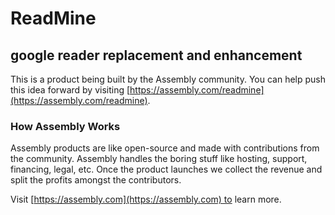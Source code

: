 # ReadMine

## google reader replacement and enhancement

This is a product being built by the Assembly community. You can help push this idea forward by visiting [https://assembly.com/readmine](https://assembly.com/readmine).

### How Assembly Works

Assembly products are like open-source and made with contributions from the community. Assembly handles the boring stuff like hosting, support, financing, legal, etc. Once the product launches we collect the revenue and split the profits amongst the contributors.

Visit [https://assembly.com](https://assembly.com) to learn more.

